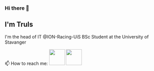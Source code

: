 ### Hi there 👋
## I'm Truls

I'm the head of IT @ION-Racing-UiS
BSc Student at the University of Stavanger

📫 How to reach me: [<img src="https://image.flaticon.com/icons/png/512/281/281769.png" height="50" />](mailto:trulshskadberg@gmail.com) [<img src="https://image.flaticon.com/icons/png/512/174/174857.png" height="50" />](https://www.linkedin.com/in/truls-hansen-skadberg)

<!--
**Scadic/scadic** is a ✨ _special_ ✨ repository because its `README.md` (this file) appears on your GitHub profile.

Here are some ideas to get you started:

- 🔭 I’m currently working on ...
- 🌱 I’m currently learning ...
- 👯 I’m looking to collaborate on ...
- 🤔 I’m looking for help with ...
- 💬 Ask me about ...
- 📫 How to reach me: ...
- 😄 Pronouns: ...
- ⚡ Fun fact: ...
-->
